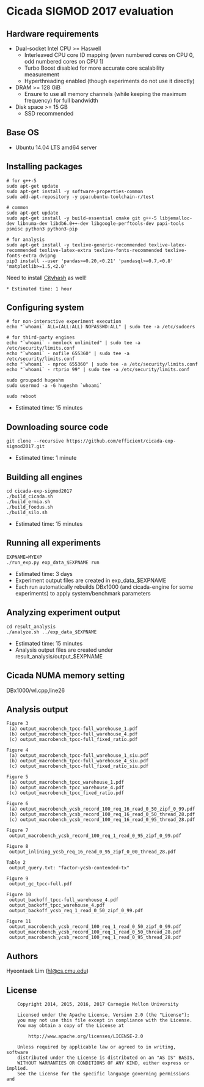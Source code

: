 Cicada SIGMOD 2017 evaluation
=============================

Hardware requirements
---------------------

 * Dual-socket Intel CPU >= Haswell
   * Interleaved CPU core ID mapping (even numbered cores on CPU 0, odd numbered cores on CPU 1)
   * Turbo Boost disabled for more accurate core scalability measurement
   * Hyperthreading enabled (though experiments do not use it directly)
 * DRAM >= 128 GiB
   * Ensure to use all memory channels (while keeping the maximum frequency) for full bandwidth
 * Disk space >= 15 GB
   * SSD recommended

Base OS
-------

 * Ubuntu 14.04 LTS amd64 server

Installing packages
-------------------

	# for g++-5
	sudo apt-get update
	sudo apt-get install -y software-properties-common
	sudo add-apt-repository -y ppa:ubuntu-toolchain-r/test

	# common
	sudo apt-get update
	sudo apt-get install -y build-essential cmake git g++-5 libjemalloc-dev libnuma-dev libdb6.0++-dev libgoogle-perftools-dev papi-tools psmisc python3 python3-pip

	# for analysis
	sudo apt-get install -y texlive-generic-recommended texlive-latex-recommended texlive-latex-extra texlive-fonts-recommended texlive-fonts-extra dvipng
	pip3 install --user 'pandas>=0.20,<0.21' 'pandasql>=0.7,<0.8' 'matplotlib>=1.5,<2.0'

Need to install [Cityhash](https://github.com/google/cityhash) as well!

	* Estimated time: 1 hour


Configuring system
------------------

	# for non-interactive experiment execution
	echo "`whoami` ALL=(ALL:ALL) NOPASSWD:ALL" | sudo tee -a /etc/sudoers

	# for third-party engines
	echo "`whoami` - memlock unlimited" | sudo tee -a /etc/security/limits.conf
	echo "`whoami` - nofile 655360" | sudo tee -a /etc/security/limits.conf
	echo "`whoami` - nproc 655360" | sudo tee -a /etc/security/limits.conf
	echo "`whoami` - rtprio 99" | sudo tee -a /etc/security/limits.conf

	sudo groupadd hugeshm
	sudo usermod -a -G hugeshm `whoami`

	sudo reboot

 * Estimated time: 15 minutes

Downloading source code
-----------------------

	git clone --recursive https://github.com/efficient/cicada-exp-sigmod2017.git

 * Estimated time: 1 minute

Building all engines
--------------------

	cd cicada-exp-sigmod2017
	./build_cicada.sh
	./build_ermia.sh
	./build_foedus.sh
	./build_silo.sh

 * Estimated time: 15 minutes

Running all experiments
-----------------------

	EXPNAME=MYEXP
	./run_exp.py exp_data_$EXPNAME run

 * Estimated time: 3 days
 * Experiment output files are created in exp\_data\_$EXPNAME
 * Each run automatically rebuilds DBx1000 (and cicada-engine for some experiments) to apply system/benchmark parameters

Analyzing experiment output
---------------------------

	cd result_analysis
	./analyze.sh ../exp_data_$EXPNAME

 * Estimated time: 15 minutes
 * Analysis output files are created under result\_analysis/output\_$EXPNAME


 Cicada NUMA memory setting
 ------------------------------

 DBx1000/wl.cpp,line26

Analysis output
---------------

	Figure 3
	 (a) output_macrobench_tpcc-full_warehouse_1.pdf
	 (b) output_macrobench_tpcc-full_warehouse_4.pdf
	 (c) output_macrobench_tpcc-full_fixed_ratio.pdf

	Figure 4
	 (a) output_macrobench_tpcc-full_warehouse_1_siu.pdf
	 (b) output_macrobench_tpcc-full_warehouse_4_siu.pdf
	 (c) output_macrobench_tpcc-full_fixed_ratio_siu.pdf

	Figure 5
	 (a) output_macrobench_tpcc_warehouse_1.pdf
	 (b) output_macrobench_tpcc_warehouse_4.pdf
	 (c) output_macrobench_tpcc_fixed_ratio.pdf

	Figure 6
	 (a) output_macrobench_ycsb_record_100_req_16_read_0_50_zipf_0_99.pdf
	 (b) output_macrobench_ycsb_record_100_req_16_read_0_50_thread_28.pdf
	 (c) output_macrobench_ycsb_record_100_req_16_read_0_95_thread_28.pdf

	Figure 7
	 output_macrobench_ycsb_record_100_req_1_read_0_95_zipf_0_99.pdf

	Figure 8
	 output_inlining_ycsb_req_16_read_0_95_zipf_0_00_thread_28.pdf

	Table 2
	 output_query.txt: "factor-ycsb-contended-tx"

	Figure 9
	 output_gc_tpcc-full.pdf

	Figure 10
	 output_backoff_tpcc-full_warehouse_4.pdf
	 output_backoff_tpcc_warehouse_4.pdf
	 output_backoff_ycsb_req_1_read_0_50_zipf_0_99.pdf

	Figure 11
	 output_macrobench_ycsb_record_100_req_1_read_0_50_zipf_0_99.pdf
	 output_macrobench_ycsb_record_100_req_1_read_0_50_thread_28.pdf
	 output_macrobench_ycsb_record_100_req_1_read_0_95_thread_28.pdf

Authors
-------

Hyeontaek Lim (hl@cs.cmu.edu)

License
-------

        Copyright 2014, 2015, 2016, 2017 Carnegie Mellon University

        Licensed under the Apache License, Version 2.0 (the "License");
        you may not use this file except in compliance with the License.
        You may obtain a copy of the License at

            http://www.apache.org/licenses/LICENSE-2.0

        Unless required by applicable law or agreed to in writing, software
        distributed under the License is distributed on an "AS IS" BASIS,
        WITHOUT WARRANTIES OR CONDITIONS OF ANY KIND, either express or implied.
        See the License for the specific language governing permissions and

